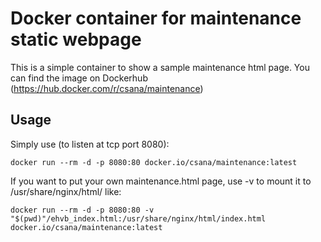 # Docker container for maintenance static webpage

This is a simple container to show a sample maintenance html page.
You can find the image on Dockerhub (https://hub.docker.com/r/csana/maintenance) 


## Usage

Simply use (to listen at tcp port 8080):
```
docker run --rm -d -p 8080:80 docker.io/csana/maintenance:latest
```

If you want to put your own maintenance.html page, use -v to mount it to /usr/share/nginx/html/ like:

```
docker run --rm -d -p 8080:80 -v "$(pwd)"/ehvb_index.html:/usr/share/nginx/html/index.html docker.io/csana/maintenance:latest
```